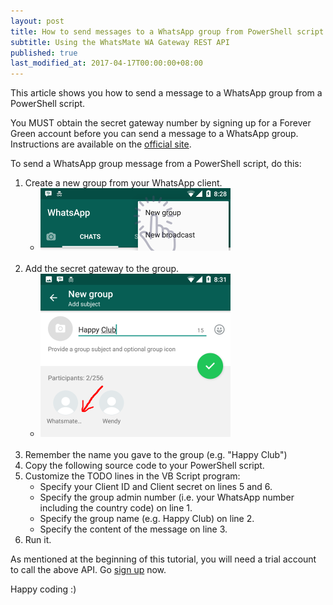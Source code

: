 ```yaml
---
layout: post
title: How to send messages to a WhatsApp group from PowerShell script
subtitle: Using the WhatsMate WA Gateway REST API
published: true
last_modified_at: 2017-04-17T00:00:00+08:00
---
```


This article shows you how to send a message to a WhatsApp group from a PowerShell script.

You MUST obtain the secret gateway number by signing up for a Forever Green account before you can send a message to a WhatsApp group. Instructions are available on the [official site](https://www.whatsmate.net/whatsapp-group-message-api.html). 


To send a WhatsApp group message from a PowerShell script, do this:

1. Create a new group from your WhatsApp client.
   * <img src="/img/newgroup.png" alt="Create a new WhatsApp group"> <br><br>
2. Add the secret gateway to the group.
   * <img src="/img/add-gateway-to-group.png" alt="Name the WhatsApp group"> <br><br>
3. Remember the name you gave to the group (e.g. "Happy Club")
4. Copy the following source code to your PowerShell script. <script src="https://gist.github.com/whatsmate/09a72c834309494c891a0084cf81abe6.js"></script>
5. Customize the TODO lines in the VB Script program:
   * Specify your Client ID and Client secret on lines 5 and 6.
   * Specify the group admin number (i.e. your WhatsApp number including the country code) on line 1.
   * Specify the group name (e.g. Happy Club) on line 2.
   * Specify the content of the message on line 3.
6. Run it.


As mentioned at the beginning of this tutorial, you will need a trial account to call the above API. Go [sign up](https://www.whatsmate.net/whatsapp-group-message-api.html) now.


Happy coding :) 


<br>
<script async src="//pagead2.googlesyndication.com/pagead/js/adsbygoogle.js"></script>
<ins class="adsbygoogle"
     style="display:inline-block;width:728px;height:90px"
     data-ad-client="ca-pub-7383487179928477"
     data-ad-slot="6959057004"></ins>
<script>
(adsbygoogle = window.adsbygoogle || []).push({});
</script>
<br>

